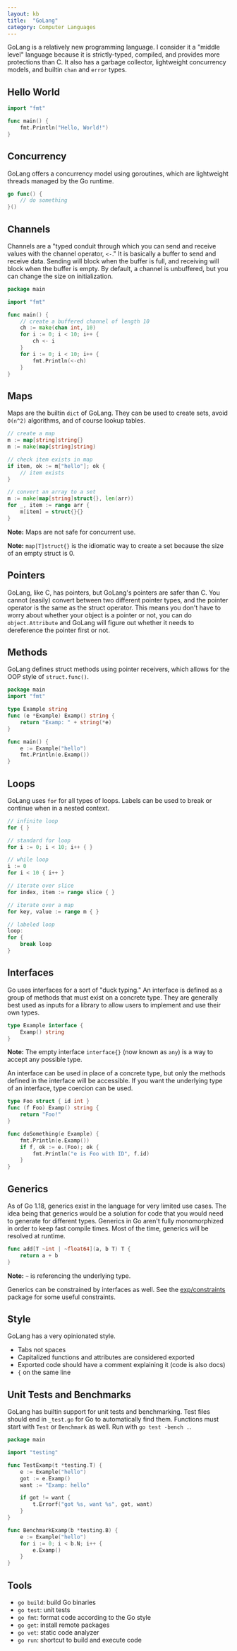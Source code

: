 ```yaml
---
layout: kb
title:  "GoLang"
category: Computer Languages
---
```


GoLang is a relatively new programming language. I consider it a
"middle level" language because it is strictly-typed, compiled, and
provides more protections than C. It also has a garbage collector,
lightweight concurrency models, and builtin `chan` and `error` types.

## Hello World
```go
import "fmt"

func main() {
    fmt.Println("Hello, World!")
}
```

## Concurrency
GoLang offers a concurrency model using goroutines, which are
lightweight threads managed by the Go runtime.

```go
go func() {
    // do something
}()
```

## Channels
Channels are a "typed conduit through which you can send and receive
values with the channel operator, `<-`." It is basically a buffer
to send and receive data. Sending will block when the buffer is
full, and receiving will block when the buffer is empty. By default, a
channel is unbuffered, but you can change the size on initialization.

```go
package main

import "fmt"

func main() {
    // create a buffered channel of length 10
    ch := make(chan int, 10)
    for i := 0; i < 10; i++ {
        ch <- i
    }
    for i := 0; i < 10; i++ {
        fmt.Println(<-ch)
    }
}
```

## Maps
Maps are the builtin `dict` of GoLang. They can be used to create
sets, avoid `O(n^2)` algorithms, and of course lookup tables.

```go
// create a map
m := map[string]string{}
m := make(map[string]string)

// check item exists in map
if item, ok := m["hello"]; ok {
    // item exists
}

// convert an array to a set
m := make(map[string]struct{}, len(arr))
for _, item := range arr {
    m[item] = struct{}{}
}
```

**Note:** Maps are not safe for concurrent use.

**Note:** `map[T]struct{}` is the idiomatic way to create a set because the
size of an empty struct is 0.


## Pointers
GoLang, like C, has pointers, but GoLang's pointers are safer than
C. You cannot (easily) convert between two different pointer types,
and the pointer operator is the same as the struct operator. This
means you don't have to worry about whether your object is a pointer
or not, you can do `object.Attribute` and GoLang will figure out
whether it needs to dereference the pointer first or not.

## Methods
GoLang defines struct methods using pointer receivers, which allows
for the OOP style of `struct.func()`.

```go
package main
import "fmt"

type Example string
func (e *Example) Examp() string {
    return "Examp: " + string(*e)
}

func main() {
    e := Example("hello")
    fmt.Println(e.Examp())
}
```

## Loops
GoLang uses `for` for all types of loops. Labels can be used to
break or continue when in a nested context.

```go
// infinite loop
for { }

// standard for loop
for i := 0; i < 10; i++ { }

// while loop
i := 0
for i < 10 { i++ }

// iterate over slice
for index, item := range slice { }

// iterate over a map
for key, value := range m { }

// labeled loop
loop:
for {
    break loop
}
```

## Interfaces
Go uses interfaces for a sort of "duck typing." An interface is defined as a
group of methods that must exist on a concrete type. They are generally best
used as inputs for a library to allow users to implement and use their own
types.

```go
type Example interface {
    Examp() string
}
```

**Note:** The empty interface `interface{}` (now known as `any`) is a way to
accept any possible type.

An interface can be used in place of a concrete type, but only the methods
defined in the interface will be accessible. If you want the underlying type
of an interface, type coercion can be used.

```go
type Foo struct { id int }
func (f Foo) Examp() string {
	return "Foo!"
}

func doSomething(e Example) {
	fmt.Println(e.Examp())
	if f, ok := e.(Foo); ok {
		fmt.Println("e is Foo with ID", f.id)
	}
}
```

## Generics
As of Go 1.18, generics exist in the language for very limited use cases. The
idea being that generics would be a solution for code that you would need to
generate for different types. Generics in Go aren't fully monomorphized in
order to keep fast compile times. Most of the time, generics will be resolved
at runtime.

```go
func add[T ~int | ~float64](a, b T) T {
	return a + b
}
```

**Note:** `~` is referencing the underlying type.

Generics can be constrained by interfaces as well. See the
[exp/constraints](https://pkg.go.dev/golang.org/x/exp/constraints) package for
some useful constraints.

## Style
GoLang has a very opinionated style.

- Tabs not spaces
- Capitalized functions and attributes are considered exported
- Exported code should have a comment explaining it (code is also docs)
- `{` on the same line

## Unit Tests and Benchmarks
GoLang has builtin support for unit tests and benchmarking. Test
files should end in `_test.go` for Go to automatically find them.
Functions must start with `Test` or `Benchmark` as well. Run with
`go test -bench .`.

```go
package main

import "testing"

func TestExamp(t *testing.T) {
    e := Example("hello")
    got := e.Examp()
    want := "Examp: hello"

    if got != want {
        t.Errorf("got %s, want %s", got, want)
    }
}

func BenchmarkExamp(b *testing.B) {
    e := Example("hello")
    for i := 0; i < b.N; i++ {
        e.Examp()
    }
}
```

## Tools

- `go build`: build Go binaries
- `go test`: unit tests
- `go fmt`: format code according to the Go style
- `go get`: install remote packages
- `go vet`: static code analyzer
- `go run`: shortcut to build and execute code
